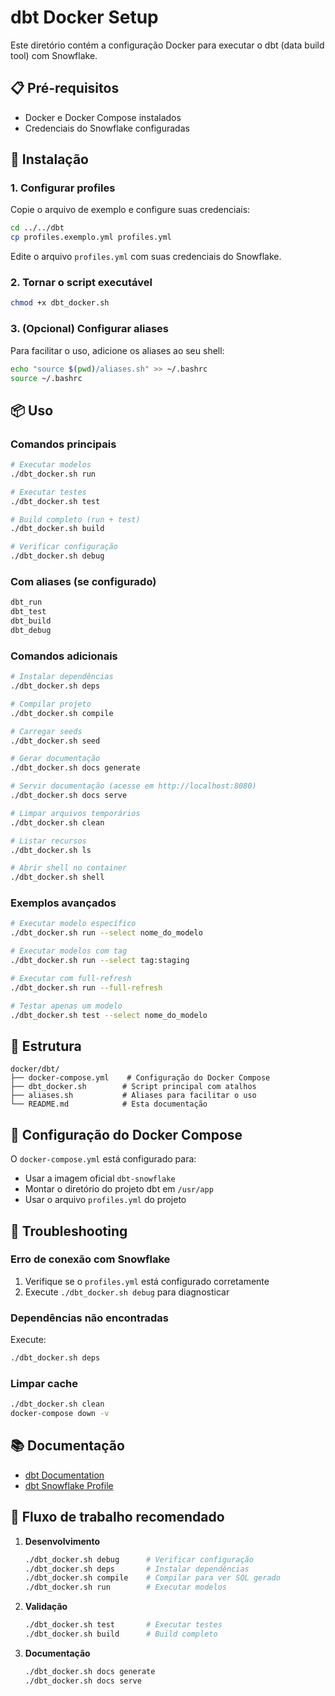 # dbt Docker Setup

Este diretório contém a configuração Docker para executar o dbt (data build tool) com Snowflake.

## 📋 Pré-requisitos

- Docker e Docker Compose instalados
- Credenciais do Snowflake configuradas

## 🚀 Instalação

### 1. Configurar profiles

Copie o arquivo de exemplo e configure suas credenciais:

```bash
cd ../../dbt
cp profiles.exemplo.yml profiles.yml
```

Edite o arquivo `profiles.yml` com suas credenciais do Snowflake.

### 2. Tornar o script executável

```bash
chmod +x dbt_docker.sh
```

### 3. (Opcional) Configurar aliases

Para facilitar o uso, adicione os aliases ao seu shell:

```bash
echo "source $(pwd)/aliases.sh" >> ~/.bashrc
source ~/.bashrc
```

## 📦 Uso

### Comandos principais

```bash
# Executar modelos
./dbt_docker.sh run

# Executar testes
./dbt_docker.sh test

# Build completo (run + test)
./dbt_docker.sh build

# Verificar configuração
./dbt_docker.sh debug
```

### Com aliases (se configurado)

```bash
dbt_run
dbt_test
dbt_build
dbt_debug
```

### Comandos adicionais

```bash
# Instalar dependências
./dbt_docker.sh deps

# Compilar projeto
./dbt_docker.sh compile

# Carregar seeds
./dbt_docker.sh seed

# Gerar documentação
./dbt_docker.sh docs generate

# Servir documentação (acesse em http://localhost:8080)
./dbt_docker.sh docs serve

# Limpar arquivos temporários
./dbt_docker.sh clean

# Listar recursos
./dbt_docker.sh ls

# Abrir shell no container
./dbt_docker.sh shell
```

### Exemplos avançados

```bash
# Executar modelo específico
./dbt_docker.sh run --select nome_do_modelo

# Executar modelos com tag
./dbt_docker.sh run --select tag:staging

# Executar com full-refresh
./dbt_docker.sh run --full-refresh

# Testar apenas um modelo
./dbt_docker.sh test --select nome_do_modelo
```

## 📂 Estrutura

```
docker/dbt/
├── docker-compose.yml    # Configuração do Docker Compose
├── dbt_docker.sh        # Script principal com atalhos
├── aliases.sh           # Aliases para facilitar o uso
└── README.md            # Esta documentação
```

## 🔧 Configuração do Docker Compose

O `docker-compose.yml` está configurado para:

- Usar a imagem oficial `dbt-snowflake`
- Montar o diretório do projeto dbt em `/usr/app`
- Usar o arquivo `profiles.yml` do projeto

## 🐛 Troubleshooting

### Erro de conexão com Snowflake

1. Verifique se o `profiles.yml` está configurado corretamente
2. Execute `./dbt_docker.sh debug` para diagnosticar

### Dependências não encontradas

Execute:
```bash
./dbt_docker.sh deps
```

### Limpar cache

```bash
./dbt_docker.sh clean
docker-compose down -v
```

## 📚 Documentação

- [dbt Documentation](https://docs.getdbt.com/)
- [dbt Snowflake Profile](https://docs.getdbt.com/reference/warehouse-profiles/snowflake-profile)

## 🎯 Fluxo de trabalho recomendado

1. **Desenvolvimento**
   ```bash
   ./dbt_docker.sh debug      # Verificar configuração
   ./dbt_docker.sh deps       # Instalar dependências
   ./dbt_docker.sh compile    # Compilar para ver SQL gerado
   ./dbt_docker.sh run        # Executar modelos
   ```

2. **Validação**
   ```bash
   ./dbt_docker.sh test       # Executar testes
   ./dbt_docker.sh build      # Build completo
   ```

3. **Documentação**
   ```bash
   ./dbt_docker.sh docs generate
   ./dbt_docker.sh docs serve
   ```
